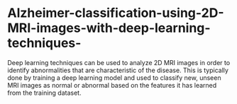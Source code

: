 # Alzheimer-classification-using-2D-MRI-images-with-deep-learning-techniques-
Deep learning techniques can be used to analyze 2D MRI images in order to identify abnormalities that are characteristic of the disease. This is typically done by training a deep learning model and used to classify new, unseen MRI images as normal or abnormal based on the features it has learned from the training dataset.
